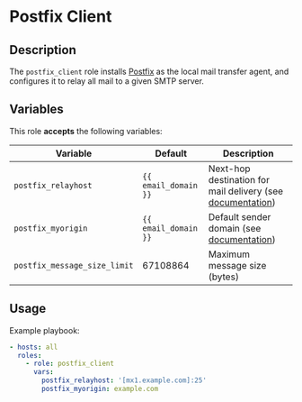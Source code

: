 Postfix Client
==============

Description
-----------

The `postfix_client` role installs [Postfix](https://www.postfix.org/) as the
local mail transfer agent, and configures it to relay all mail to a given SMTP
server.


Variables
---------

This role **accepts** the following variables:

Variable                     | Default              | Description
-----------------------------|----------------------|------------
`postfix_relayhost`          | `{{ email_domain }}` | Next-hop destination for mail delivery (see [documentation](https://www.postfix.org/postconf.5.html#relayhost))
`postfix_myorigin`           | `{{ email_domain }}` | Default sender domain (see [documentation](https://www.postfix.org/postconf.5.html#myorigin))
`postfix_message_size_limit` | 67108864             | Maximum message size (bytes)


Usage
-----

Example playbook:

````yaml
- hosts: all
  roles:
    - role: postfix_client
      vars:
        postfix_relayhost: '[mx1.example.com]:25'
        postfix_myorigin: example.com
````
